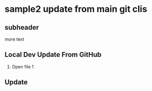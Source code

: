 # sample2 update from main git clis

## subheader

more text

## Local Dev Update From GitHub

1. Open file 1

## Update
